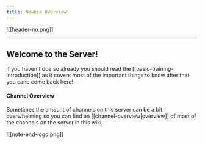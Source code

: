 ```yaml
---
title: Newbie Overview
---
```

![[header-no.png]]
***
## Welcome to the Server!

if you haven't doe so already you should read the [[basic-training-introduction]] as it covers most of the important things to know after that you cane come back here!

#### Channel Overview 
Sometimes the amount of channels on this server can be a bit overwhelming so you can find an [[channel-overview|overview]] of most of the channels on the server in this wiki 




![[note-end-logo.png]]